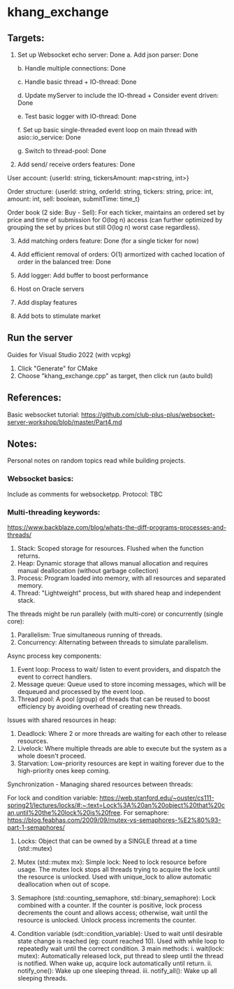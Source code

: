 # khang_exchange

## Targets:
1. Set up Websocket echo server: Done
	a. Add json parser: Done
	
	b. Handle multiple connections: Done
	
	c. Handle basic thread + IO-thread: Done
	
	d. Update myServer to include the IO-thread + Consider event driven: Done
	
	e. Test basic logger with IO-thread: Done
	
	f. Set up basic single-threaded event loop on main thread with asio::io_service: Done 
	
	g. Switch to thread-pool: Done

2. Add send/ receive orders features: Done

User account: {userId: string, tickersAmount: map<string, int>}

Order structure: {userId: string, orderId: string, tickers: string, price: int, amount: int, sell: boolean, submitTime: time_t}

Order book (2 side: Buy - Sell): For each ticker, maintains an ordered set by price and 
time of submission for O(log n) access (can further optimized by grouping the set by prices
but still O(log n) worst case regardless).


3. Add matching orders feature: Done (for a single ticker for now)

4. Add efficient removal of orders: O(1) armortized with cached location of order in
the balanced tree: Done

5. Add logger: Add buffer to boost performance

6. Host on Oracle servers

7. Add display features 

8. Add bots to stimulate market

## Run the server
Guides for Visual Studio 2022 (with vcpkg)

1. Click "Generate" for CMake
2. Choose "khang_exchange.cpp" as target, then click run (auto build)


## References:
Basic websocket tutorial: https://github.com/club-plus-plus/websocket-server-workshop/blob/master/Part4.md

## Notes:
Personal notes on random topics read while building projects.

### Websocket basics:
Include as comments for websocketpp.
Protocol: TBC


### Multi-threading keywords:
https://www.backblaze.com/blog/whats-the-diff-programs-processes-and-threads/
1. Stack: Scoped storage for resources. Flushed when the function returns.
2. Heap: Dynamic storage that allows manual allocation and requires manual deallocation
(without garbage collection)
3. Process: Program loaded into memory, with all resources and separated memory.
4. Thread: "Lightweight" process, but with shared heap and independent stack.

The threads might be run parallely (with multi-core) or concurrently (single core):
1. Parallelism: True simultaneous running of threads.
2. Concurrency: Alternating between threads to simulate parallelism.

Async process key components:
1. Event loop: Process to wait/ listen to event providers, and dispatch the event to correct handlers. 
2. Message queue: Queue used to store incoming messages, which will be dequeued and processed by the event loop.
3. Thread pool: A pool (group) of threads that can be reused to boost efficiency by avoiding overhead of creating new threads.

Issues with shared resources in heap:
1. Deadlock: Where 2 or more threads are waiting for each other to release resources.
2. Livelock: Where multiple threads are able to execute but the system as a whole doesn't proceed.
3. Starvation: Low-priority resources are kept in waiting forever due to the high-priority ones keep coming.

Synchronization - Managing shared resources between threads:

For lock and condition variable: https://web.stanford.edu/~ouster/cs111-spring21/lectures/locks/#:~:text=Lock%3A%20an%20object%20that%20can,until%20the%20lock%20is%20free.
For semaphore: https://blog.feabhas.com/2009/09/mutex-vs-semaphores-%E2%80%93-part-1-semaphores/

1. Locks: Object that can be owned by a SINGLE thread at a time (std::mutex)
2. Mutex (std::mutex mx): Simple lock: Need to lock resource before usage.
The mutex lock stops all threads trying to acquire the lock until the resource is unlocked.
Used with unique_lock to allow automatic deallocation when out of scope.

3. Semaphore (std::counting_semaphore, std::binary_semaphore): Lock combined with a counter.
If the counter is positive, lock process decrements the count and allows access; otherwise, wait until the resource is unlocked.
Unlock process increments the counter.

4. Condition variable (sdt::condition_variable): Used to wait until desirable state change is reached (eg: count reached 10).
Used with while loop to repeatedly wait until the correct condition.
3 main methods:
	i. wait(lock: mutex): Automatically released lock, put thread to sleep until the thread is notified.
	When wake up, acquire lock automatically until return.
	ii. notify_one(): Wake up one sleeping thread.
	iii. notify_all(): Wake up all sleeping threads.
